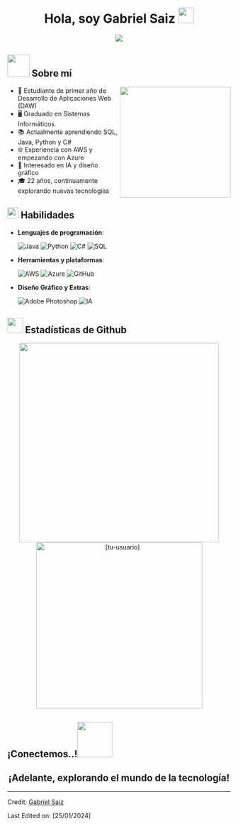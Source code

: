<h1 align="center"><b>Hola, soy Gabriel Saiz </b><img src="https://media.giphy.com/media/hvRJCLFzcasrR4ia7z/giphy.gif" width="35"></h1>

<p align="center">
  <a href="https://github.com/DenverCoder1/readme-typing-svg"><img src="https://readme-typing-svg.herokuapp.com?font=Time+New+Roman&color=cyan&size=25&center=true&vCenter=true&width=600&height=100&lines=Estudiante+de+DAW+en+aprendizaje+constante;Apasionado+por+IA,+diseño+gráfico,+y+tecnología;Explorando+Java,+Python,+SQL+y+C%23;"></a>
</p>

## <picture><img src = "https://github.com/[tu-usuario]/GabriLPDA22/raw/main/assets/mdImages/about_me.gif" width = 50px></picture> **Sobre mí**

<picture> <img align="right" src="https://github.com/[tu-usuario]/[tu-usuario]/raw/main/assets/mdImages/Right_Side.gif" width = 250px></picture>

- 🌱 Estudiante de primer año de Desarrollo de Aplicaciones Web (DAW)
- 🖥️ Graduado en Sistemas Informáticos
- 📚 Actualmente aprendiendo SQL, Java, Python y C#
- 🌐 Experiencia con AWS y empezando con Azure
- 🤖 Interesado en IA y diseño gráfico
- 🎓 22 años, continuamente explorando nuevas tecnologías

## <img src="https://media2.giphy.com/media/QssGEmpkyEOhBCb7e1/giphy.gif?cid=ecf05e47a0n3gi1bfqntqmob8g9aid1oyj2wr3ds3mg700bl&rid=giphy.gif" width ="25"><b> Habilidades</b>

<p align="center">

- **Lenguajes de programación**:
    
    ![Java](https://img.shields.io/badge/Java-%23007396.svg?style=for-the-badge&logo=java&logoColor=white)
    ![Python](https://img.shields.io/badge/Python-%3776AB.svg?style=for-the-badge&logo=python&logoColor=white)
    ![C#](https://img.shields.io/badge/C%23-%2391200F.svg?style=for-the-badge&logo=c-sharp&logoColor=white)
    ![SQL](https://img.shields.io/badge/SQL-%234479A1.svg?style=for-the-badge&logo=mysql&logoColor=white)

- **Herramientas y plataformas**:

    ![AWS](https://img.shields.io/badge/AWS-%23FF9900.svg?style=for-the-badge&logo=amazon-aws&logoColor=white)
    ![Azure](https://img.shields.io/badge/Azure-%230072C6.svg?style=for-the-badge&logo=microsoftazure&logoColor=white)
    ![GitHub](https://img.shields.io/badge/github-%23121011.svg?style=for-the-badge&logo=github&logoColor=white)

- **Diseño Gráfico y Extras**:

    ![Adobe Photoshop](https://img.shields.io/badge/Adobe%20Photoshop-%2331A8FF.svg?style=for-the-badge&logo=adobe-photoshop&logoColor=white)
    ![IA](https://img.shields.io/badge/IA-%2300BB00.svg?style=for-the-badge&logo=artificial-intelligence&logoColor=white)

</p>

## <img src="https://media.giphy.com/media/iY8CRBdQXODJSCERIr/giphy.gif" width="35"><b> Estadísticas de Github </b>

<div align="center">

<a href="https://github.com/[tu-usuario]">
  <img src="https://github-readme-stats.vercel.app/api?username=[tu-usuario]&include_all_commits=true&count_private=true&show_icons=true&line_height=20" width="450"/>
  <img src="https://github-readme-stats.vercel.app/api/top-langs?username=[tu-usuario]&show_icons=true&locale=en&layout=compact&line_height=20" width="375" alt="[tu-usuario]"/>
</a>
</div>

## <b> ¡Conectemos..!</b><img src="https://github.com/[tu-usuario]/[tu-usuario]/raw/main/assets/mdImages/handshake.gif" width ="80">

<!-- Aquí puedes agregar tus redes sociales o formas de contacto -->

<div align='center'>

## <b>¡Adelante, explorando el mundo de la tecnología!</b>
</div>

---

Credit: [Gabriel Saiz](https://github.com/[tu-usuario])

Last Edited on: [25/01/2024]
